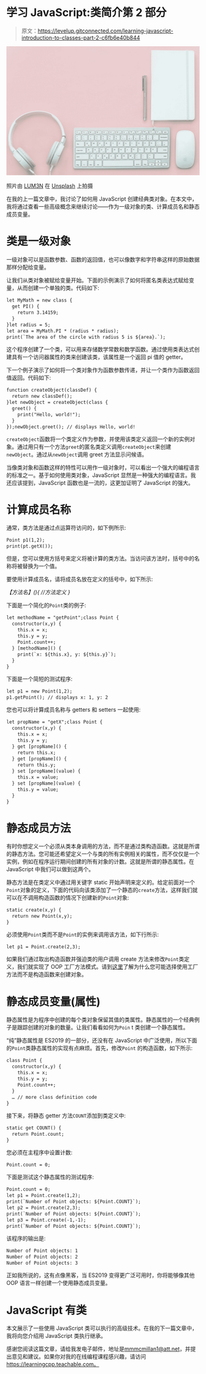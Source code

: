 # 学习 JavaScript:类简介第 2 部分

> 原文：<https://levelup.gitconnected.com/learning-javascript-introduction-to-classes-part-2-c6fb6e40b844>

![](img/0652f146459db1a2b7cd22dee598b044.png)

照片由 [LUM3N](https://unsplash.com/@lum3n?utm_source=medium&utm_medium=referral) 在 [Unsplash](https://unsplash.com?utm_source=medium&utm_medium=referral) 上拍摄

在我的上一篇文章中，我讨论了如何用 JavaScript 创建经典类对象。在本文中，我将通过查看一些高级概念来继续讨论——作为一级对象的类、计算成员名和静态成员变量。

# 类是一级对象

一级对象可以是函数参数、函数的返回值，也可以像数字和字符串这样的原始数据那样分配给变量。

让我们从类对象被赋给变量开始。下面的示例演示了如何将匿名类表达式赋给变量，从而创建一个单独的类。代码如下:

```
let MyMath = new class {
  get PI() {
    return 3.14159;
  }
}let radius = 5;
let area = MyMath.PI * (radius * radius);
print(`The area of the circle with radius 5 is ${area}.`);
```

这个程序创建了一个类，可以用来存储数学常数和数学函数。通过使用类表达式创建具有一个访问器属性的类来创建该类，该属性是一个返回 pi 值的 getter。

下一个例子演示了如何将一个类对象作为函数参数传递，并让一个类作为函数返回值返回。代码如下:

```
function createObject(classDef) {
  return new classDef();
}let newObject = createObject(class {
  greet() {
    print("Hello, world!");
  }
});newObject.greet(); // displays Hello, world!
```

`createObject`函数将一个类定义作为参数，并使用该类定义返回一个新的实例对象。通过用只有一个方法`greet`的匿名类定义调用`createObject`来创建`newObject`。通过从`newObject`调用 greet 方法显示问候语。

当像类对象和函数这样的特性可以用作一级对象时，可以看出一个强大的编程语言的标准之一。基于如何使用类对象，JavaScript 显然是一种强大的编程语言。我还应该提到，JavaScript 函数也是一流的，这更加证明了 JavaScript 的强大。

# 计算成员名称

通常，类方法是通过点运算符访问的，如下例所示:

```
Point p1(1,2);
print(pt.getX());
```

但是，您可以使用方括号来定义将被计算的类方法。当访问该方法时，括号中的名称将被替换为一个值。

要使用计算成员名，请将成员名放在定义的括号中，如下所示:

*【方法名】(){
//方法定义
}*

下面是一个简化的`Point`类的例子:

```
let methodName = "getPoint";class Point {
  constructor(x,y) {
    this.x = x;
    this.y = y;
    Point.count++;
  } [methodName]() {
    print(`x: ${this.x}, y: ${this.y}`);
  }
}
```

下面是一个简短的测试程序:

```
let p1 = new Point(1,2);
p1.getPoint(); // displays x: 1, y: 2
```

您也可以将计算成员名称与 getters 和 setters 一起使用:

```
let propName = "getX";class Point {
  constructor(x,y) {
    this.x = x;
    this.y = y;
  } get [propName]() {
    return this.x;
  } get [propName]() {
    return this.y;
  } set [propName](value) {
    this.x = value;
  } set [propName](value) {
    this.y = value;
  }
}
```

# 静态成员方法

有时你想定义一个必须从类本身调用的方法，而不是通过类构造函数。这就是所谓的静态方法。您可能还希望定义一个与类的所有实例相关的属性，而不仅仅是一个实例，例如在程序运行期间创建的所有对象的计数。这就是所谓的静态属性。在 JavaScript 中我们可以做到这两个。

静态方法是在类定义中通过用关键字 static 开始声明来定义的。给定前面对一个`Point`对象的定义，下面的代码向该类添加了一个静态的`create`方法，这样我们就可以在不调用构造函数的情况下创建新的`Point`对象:

```
static create(x,y) {
  return new Point(x,y);
}
```

必须使用`Point`类而不是`Point`的实例来调用该方法，如下行所示:

```
let p1 = Point.create(2,3);
```

如果我们通过取出构造函数并强迫类的用户调用 create 方法来修改`Point`类定义，我们就实现了 OOP 工厂方法模式。请到[这里](https://en.wikipedia.org/wiki/Factory_method_pattern)了解为什么您可能选择使用工厂方法而不是构造函数来创建对象。

# 静态成员变量(属性)

静态属性是为程序中创建的每个类对象保留其值的类属性。静态属性的一个经典例子是跟踪创建的对象的数量。让我们看看如何为`Poin` t 类创建一个静态属性。

“纯”静态属性是 ES2019 的一部分，还没有在 JavaScript 中广泛使用，所以下面的`Point`类静态属性的实现有点麻烦。首先，修改`Point` 的构造函数，如下所示:

```
class Point {
  constructor(x,y) {
    this.x = x;
    this.y = y;
    Point.count++;
  }
  … // more class definition code
}
```

接下来，将静态 getter 方法`COUNT`添加到类定义中:

```
static get COUNT() {
  return Point.count;
}
```

您必须在主程序中设置计数:

```
Point.count = 0;
```

下面是测试这个静态属性的测试程序:

```
Point.count = 0;
let p1 = Point.create(1,2);
print(`Number of Point objects: ${Point.COUNT}`);
let p2 = Point.create(2,3);
print(`Number of Point objects: ${Point.COUNT}`);
let p3 = Point.create(-1,-1);
print(`Number of Point objects: ${Point.COUNT}`);
```

该程序的输出是:

```
Number of Point objects: 1
Number of Point objects: 2
Number of Point objects: 3
```

正如我所说的，这有点像黑客，当 ES2019 变得更广泛可用时，你将能够像其他 OOP 语言一样创建一个使用静态成员变量。

# JavaScript 有类

本文展示了一些使用 JavaScript 类可以执行的高级技术。在我的下一篇文章中，我将向您介绍用 JavaScript 类执行继承。

感谢您阅读这篇文章，请给我发电子邮件，地址是[mmmcmillan1@att.net](mailto:mmmcmillan1@att.net)，并提出意见和建议。如果你对我的在线编程课程感兴趣，请访问 https://learningcpp.teachable.com。
